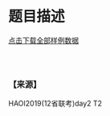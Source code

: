 # 题目描述


<p>
<a class="ke-insertfile" href="/upload/file/20190408/20190408095058_30007.zip" target="_blank">点击下载全部样例数据</a> 
</p>
<p>
<img src="/upload/image/20190408/20190408091937_82223.jpg" alt=""/> 
</p>
<p>
<img src="/upload/image/20190408/20190408092000_52653.jpg" alt=""/> 
</p>
<p>
<img src="/upload/image/20190408/20190408092017_99154.jpg" alt=""/> 
</p>
<h3>
【来源】
</h3>
<p>
HAOI2019(12省联考)day2 T2
</p>
